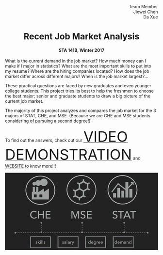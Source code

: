 <div align = 'right'>
Team Member<br>
Jiewei Chen<br>
Da Xue<br>
</div>
<center>
 <h1>Recent Job Market Analysis</h1>
 <h4> STA 141B, Winter 2017 </h4>
</center>

<p></p>

<p>What is the current demand in the job market? How much money can I make if I major in statistics? What are the most important skills to put into my resume? Where are the hiring companies located? How does the job market differ across different majors? When is the job market largest?…</p>

<p>These practical questions are faced by new graduates and even younger college students. This project tries its best to help the freshmen to choose the best major; senior and graduate students to draw a big picture of the current job market.</p>

<p>The majority of this project analyzes and compares the job market for the 3 majors of STAT, CHE, and MSE. (Because we are CHE and MSE students considering of pursuing a second degree!)</p>

<p> To find out the answers, check out our <a href = 'https://youtu.be/vwKmp3zmiXg')><font size = '10'>VIDEO DEMONSTRATION</font></a> and <a href = 'https://celinechen0211.github.io/JobMarket/jobmarket.html'>WEBSITE</a> to know more!!!


![alt text](1-motivation.jpg "")
